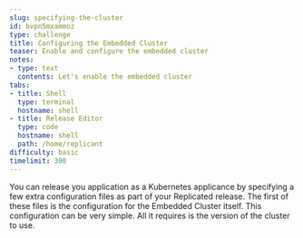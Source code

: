 ```yaml
---
slug: specifying-the-cluster
id: bvpn5mxammoz
type: challenge
title: Configuring the Embedded Cluster
teaser: Enable and configure the embedded cluster
notes:
- type: text
  contents: Let's enable the embedded cluster
tabs:
- title: Shell
  type: terminal
  hostname: shell
- title: Release Editor
  type: code
  hostname: shell
  path: /home/replicant
difficulty: basic
timelimit: 300
---
```


You can release you application as a Kubernetes applicance by
specifying a few extra configuration files as part of your Replicated
release. The first of these files is the configuration for the
Embedded Cluster itself. This configuration can be very simple. All
it requires is the version of the cluster to use.
